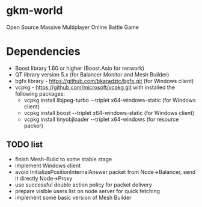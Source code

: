# gkm-world
Open Source Massive Multiplayer Online Battle Game

# Dependencies
* Boost library 1.60 or higher (Boost.Asio for network)
* QT library version 5.x (for Balancer Monitor and Mesh Builder)
* bgfx library - https://github.com/bkaradzic/bgfx.git (for Windows client)
* vcpkg - https://github.com/microsoft/vcpkg.git with installed the following packages:
  * vcpkg install libjpeg-turbo --triplet x64-windows-static (for Windows client)
  * vcpkg install boost --triplet x64-windows-static (for Windows client)
  * vcpkg install tinyobjloader --triplet x64-windows (for resource packer)

## TODO list
* finish Mesh-Build to some stable stage
* implement Windows client
* avoid InitializePositionInternalAnswer packet from Node->Balancer, send it directly Node->Proxy
* use successful double action policy for packet delivery
* prepare visible users list on node server for quick fetching
* implement some basic version of Mesh Builder

